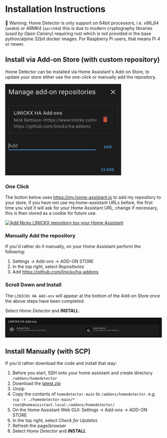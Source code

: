 # Installation Instructions

🚨 Warning: Home Detector is only support on 64bit processors, i.e. x86_64 (`amd64`) or ARM64 (`aarch64`) this is due to modern cryptography libraries (_used by Open Canary_) requiring rust which is not provided in the base python/alpine 32bit docker images. For Raspberry Pi users, that means Pi 4 or newer.

## Install via Add-on Store (with custom repository)

Home Detector can be installed via Home Assistant's Add-on Store, to update your store either use the one-click or manually add the repository.

![Screenshot of LINICKX Addons](https://github.com/linickx/ha-addons/blob/main/img/ha-repo.png?raw=true)

### One Click

The button below uses https://my.home-assistant.io to add my repository to your store, if you have not use my.home-assistant URLs before, the first time you visit it will ask for your Home Assistant URL, change if necessary, this is then stored as a cookie for future use.

[![Add Nicks LINICKX repository too your Home Assistant](https://my.home-assistant.io/badges/supervisor_add_addon_repository.svg)](https://my.home-assistant.io/redirect/supervisor_add_addon_repository/?repository_url=https%3A%2F%2Fgithub.com%2Flinickx%2Fha-addons)


### Manually Add the repository

If you'd rather do it manually, on your Home Assistant perform the following:

1. Settings -> Add-ons -> ADD-ON STORE
2. In the top right, select _Repositories_
3. Add https://github.com/linickx/ha-addons

### Scroll Down and Install

The `LINICKX HA Add-ons` will appear at the bottom of the Add-on Store once the above steps have been completed.

Select _Home Detector_ and ___INSTALL___:

![Screenshot of LINICKX Addons](https://github.com/linickx/ha-addons/blob/main/img/linickx-addons.png?raw=true)

## Install Manually (with SCP)

If you'd rather download the code and install that way:

1. Before you start, SSH onto your home assistant and create directory `/addons/homedetector`
2. Download the [latest.zip](https://github.com/linickx/HomeDetector/archive/refs/heads/main.zip)
3. Unzip
4. Copy the contents of `homedetector-main` to `/addons/homedetector`. e.g. `scp -r ./homedetector-main/* root@homeassistant.local:/addons/homedetector/`
5. On the Home Assistant Web GUI: Settings -> Add-ons -> ADD-ON STORE
6. In the top right, select _Check for Updates_
7. Refresh the page/browser
8. Select _Home Detector_ and ___INSTALL___

